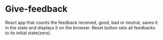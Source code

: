 # Give-feedback
React app that counts the feedback received, good, bad or neutral, saves it in the state and displays it on the browser. Reset button sets all feedbacks to its initial state(zero).